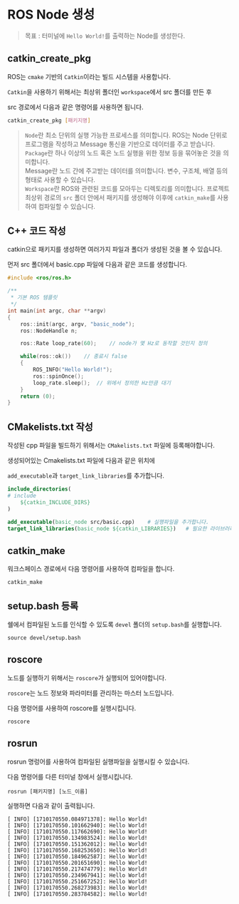 # ROS Node 생성

> 목표 : 터미널에 `Hello World!`를 출력하는 Node를 생성한다.

## catkin_create_pkg

ROS는 `cmake` 기반의 `Catkin`이라는 빌드 시스템을 사용합니다.

`Catkin`을 사용하기 위해서는 최상위 폴더인 `workspace`에서 src 폴더를 만든 후

src 경로에서 다음과 같은 명령어를 사용하면 됩니다.

```bash
catkin_create_pkg [패키지명]
```

> `Node`란 최소 단위의 실행 가능한 프로세스를 의미합니다. ROS는 Node 단위로 프로그램을 작성하고 Message 통신을 기반으로 데이터를 주고 받습니다.  
> `Package`란 하나 이상의 노드 혹은 노드 실행을 위한 정보 등을 묶어놓은 것을 의미합니다.  
> Message란 노드 간에 주고받는 데이터를 의미합니다. 변수, 구조체, 배열 등의 형태로 사용할 수 있습니다.  
> `Workspace`란 ROS와 관련된 코드를 모아두는 디렉토리를 의미합니다. 프로젝트 최상위 경로의 `src` 폴더 안에서 패키지를 생성해야 이후에 `catkin_make`를 사용하여 컴파일할 수 있습니다.

## C++ 코드 작성

catkin으로 패키지를 생성하면 여러가지 파일과 폴더가 생성된 것을 볼 수 있습니다.

먼저 src 폴더에서 basic.cpp 파일에 다음과 같은 코드를 생성합니다.

```C++
#include <ros/ros.h>

/**
 * 기본 ROS 템플릿
 */
int main(int argc, char **argv)
{
	ros::init(argc, argv, "basic_node");
	ros::NodeHandle n;

	ros::Rate loop_rate(60);	// node가 몇 Hz로 동작할 것인지 정의

	while(ros::ok())	// 종료시 false
	{
		ROS_INFO("Hello World!");
		ros::spinOnce();
		loop_rate.sleep();	// 위에서 정의한 Hz만큼 대기
	}
	return (0);
}
```

## CMakelists.txt 작성

작성된 cpp 파일을 빌드하기 위해서는 `CMakelists.txt` 파일에 등록해야합니다.

생성되어있는 Cmakelists.txt 파일에 다음과 같은 위치에

`add_executable`과 `target_link_libraries`를 추가합니다.

```cmake
include_directories(
# include
	${catkin_INCLUDE_DIRS}
)

add_executable(basic_node src/basic.cpp)	# 실행파일을 추가합니다.
target_link_libraries(basic_node ${catkin_LIBRARIES})	# 필요한 라이브러리를 가져옵니다.
```

## catkin_make

워크스페이스 경로에서 다음 명령어를 사용하여 컴파일을 합니다.

```shell
catkin_make
```

## setup.bash 등록

쉘에서 컴파일된 노드를 인식할 수 있도록 `devel` 폴더의 `setup.bash`를 실행합니다.

```shell
source devel/setup.bash
```

## roscore

노드를 실행하기 위해서는 `roscore`가 실행되어 있어야합니다.

`roscore`는 노드 정보와 파라미터를 관리하는 마스터 노드입니다.

다음 명령어를 사용하여 roscore를 실행시킵니다.

```
roscore
```

## rosrun

rosrun 명렁어를 사용하여 컴파일된 실행파일을 실행시킬 수 있습니다.

다음 명령어를 다른 터미널 창에서 실행시킵니다.

```
rosrun [패키지명] [노드_이름]
```

실행하면 다음과 같이 출력됩니다.

```shell
[ INFO] [1710170550.084971378]: Hello World!
[ INFO] [1710170550.101662940]: Hello World!
[ INFO] [1710170550.117662690]: Hello World!
[ INFO] [1710170550.134983524]: Hello World!
[ INFO] [1710170550.151362012]: Hello World!
[ INFO] [1710170550.168253650]: Hello World!
[ INFO] [1710170550.184962587]: Hello World!
[ INFO] [1710170550.201651690]: Hello World!
[ INFO] [1710170550.217474779]: Hello World!
[ INFO] [1710170550.234967941]: Hello World!
[ INFO] [1710170550.251667252]: Hello World!
[ INFO] [1710170550.268273983]: Hello World!
[ INFO] [1710170550.283784582]: Hello World!
```
